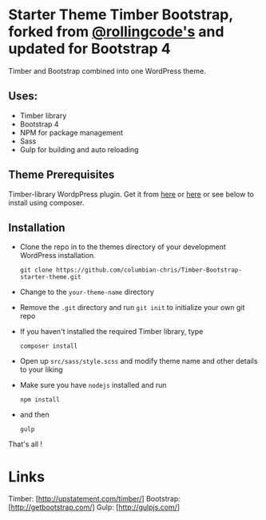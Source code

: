 Starter Theme Timber Bootstrap, forked from [@rollingcode's](https://github.com/rollincode/Timber-Bootstrap-starter-theme) and updated for Bootstrap 4
===

Timber and Bootstrap combined into one WordPress theme.

Uses:
---
- Timber library
- Bootstrap 4
- NPM for package management
- Sass
- Gulp for building and auto reloading

Theme Prerequisites
---
Timber-library WordpPress plugin. Get it from [here](https://wordpress.org/plugins/timber-library/) or [here](https://github.com/jarednova/timber) or see below to install using composer.

Installation
------------

- Clone the repo in to the themes directory of your development WordPress installation.

	`git clone https://github.com/columbian-chris/Timber-Bootstrap-starter-theme.git`
    
- Change to the `your-theme-name` directory
- Remove the `.git` directory and run `git init` to initialize your own git repo
- If you haven't installed the required Timber library, type

	`composer install`

- Open up `src/sass/style.scss` and modify theme name and other details to your liking
- Make sure you have `nodejs` installed and run

	`npm install`

- and then

	`gulp`

That's all !

Links
=====
Timber: [http://upstatement.com/timber/]
Bootstrap: [http://getbootstrap.com/]
Gulp: [http://gulpjs.com/]
